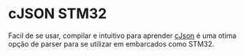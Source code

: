 # cJSON STM32

Facil de se usar, compilar e intuitivo para aprender [cJson](https://github.com/DaveGamble/cJSON) é uma otima opção de parser para se utilizar em embarcados como STM32. 
